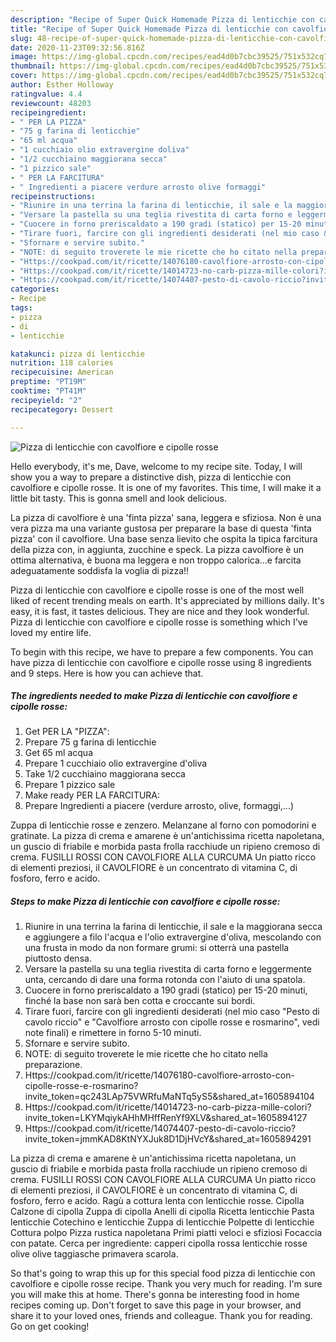 ```yaml
---
description: "Recipe of Super Quick Homemade Pizza di lenticchie con cavolfiore e cipolle rosse"
title: "Recipe of Super Quick Homemade Pizza di lenticchie con cavolfiore e cipolle rosse"
slug: 48-recipe-of-super-quick-homemade-pizza-di-lenticchie-con-cavolfiore-e-cipolle-rosse
date: 2020-11-23T09:32:56.816Z
image: https://img-global.cpcdn.com/recipes/ead4d0b7cbc39525/751x532cq70/pizza-di-lenticchie-con-cavolfiore-e-cipolle-rosse-recipe-main-photo.jpg
thumbnail: https://img-global.cpcdn.com/recipes/ead4d0b7cbc39525/751x532cq70/pizza-di-lenticchie-con-cavolfiore-e-cipolle-rosse-recipe-main-photo.jpg
cover: https://img-global.cpcdn.com/recipes/ead4d0b7cbc39525/751x532cq70/pizza-di-lenticchie-con-cavolfiore-e-cipolle-rosse-recipe-main-photo.jpg
author: Esther Holloway
ratingvalue: 4.4
reviewcount: 48203
recipeingredient:
- " PER LA PIZZA"
- "75 g farina di lenticchie"
- "65 ml acqua"
- "1 cucchiaio olio extravergine doliva"
- "1/2 cucchiaino maggiorana secca"
- "1 pizzico sale"
- " PER LA FARCITURA"
- " Ingredienti a piacere verdure arrosto olive formaggi"
recipeinstructions:
- "Riunire in una terrina la farina di lenticchie, il sale e la maggiorana secca e aggiungere a filo l&#39;acqua e l&#39;olio extravergine d&#39;oliva, mescolando con una frusta in modo da non formare grumi: si otterrà una pastella piuttosto densa."
- "Versare la pastella su una teglia rivestita di carta forno e leggermente unta, cercando di dare una forma rotonda con l&#39;aiuto di una spatola."
- "Cuocere in forno preriscaldato a 190 gradi (statico) per 15-20 minuti, finché la base non sarà ben cotta e croccante sui bordi."
- "Tirare fuori, farcire con gli ingredienti desiderati (nel mio caso &#34;Pesto di cavolo riccio&#34; e &#34;Cavolfiore arrosto con cipolle rosse e rosmarino&#34;, vedi note finali) e rimettere in forno 5-10 minuti."
- "Sfornare e servire subito."
- "NOTE: di seguito troverete le mie ricette che ho citato nella preparazione."
- "Https://cookpad.com/it/ricette/14076180-cavolfiore-arrosto-con-cipolle-rosse-e-rosmarino?invite_token=qc243LAp75VWRfuMaNTq5yS5&amp;shared_at=1605894104"
- "Https://cookpad.com/it/ricette/14014723-no-carb-pizza-mille-colori?invite_token=LKYMqiykAHhMHffRenYf9XLV&amp;shared_at=1605894127"
- "Https://cookpad.com/it/ricette/14074407-pesto-di-cavolo-riccio?invite_token=jmmKAD8KtNYXJuk8D1DjHVcY&amp;shared_at=1605894291"
categories:
- Recipe
tags:
- pizza
- di
- lenticchie

katakunci: pizza di lenticchie 
nutrition: 118 calories
recipecuisine: American
preptime: "PT19M"
cooktime: "PT41M"
recipeyield: "2"
recipecategory: Dessert

---
```



![Pizza di lenticchie con cavolfiore e cipolle rosse](https://img-global.cpcdn.com/recipes/ead4d0b7cbc39525/751x532cq70/pizza-di-lenticchie-con-cavolfiore-e-cipolle-rosse-recipe-main-photo.jpg)

Hello everybody, it's me, Dave, welcome to my recipe site. Today, I will show you a way to prepare a distinctive dish, pizza di lenticchie con cavolfiore e cipolle rosse. It is one of my favorites. This time, I will make it a little bit tasty. This is gonna smell and look delicious.

La pizza di cavolfiore è una &#39;finta pizza&#39; sana, leggera e sfiziosa. Non è una vera pizza ma una variante gustosa per preparare la base di questa &#39;finta pizza&#39; con il cavolfiore. Una base senza lievito che ospita la tipica farcitura della pizza con, in aggiunta, zucchine e speck. La pizza cavolfiore è un ottima alternativa, è buona ma leggera e non troppo calorica…e farcita adeguatamente soddisfa la voglia di pizza!!

Pizza di lenticchie con cavolfiore e cipolle rosse is one of the most well liked of recent trending meals on earth. It's appreciated by millions daily. It's easy, it is fast, it tastes delicious. They are nice and they look wonderful. Pizza di lenticchie con cavolfiore e cipolle rosse is something which I've loved my entire life.


To begin with this recipe, we have to prepare a few components. You can have pizza di lenticchie con cavolfiore e cipolle rosse using 8 ingredients and 9 steps. Here is how you can achieve that.

<!--inarticleads1-->

##### The ingredients needed to make Pizza di lenticchie con cavolfiore e cipolle rosse:

1. Get  PER LA &#34;PIZZA&#34;:
1. Prepare 75 g farina di lenticchie
1. Get 65 ml acqua
1. Prepare 1 cucchiaio olio extravergine d&#39;oliva
1. Take 1/2 cucchiaino maggiorana secca
1. Prepare 1 pizzico sale
1. Make ready  PER LA FARCITURA:
1. Prepare  Ingredienti a piacere (verdure arrosto, olive, formaggi,...)


Zuppa di lenticchie rosse e zenzero. Melanzane al forno con pomodorini e gratinate. La pizza di crema e amarene è un&#39;antichissima ricetta napoletana, un guscio di friabile e morbida pasta frolla racchiude un ripieno cremoso di crema. FUSILLI ROSSI CON CAVOLFIORE ALLA CURCUMA Un piatto ricco di elementi preziosi, il CAVOLFIORE è un concentrato di vitamina C, di fosforo, ferro e acido. 

<!--inarticleads2-->

##### Steps to make Pizza di lenticchie con cavolfiore e cipolle rosse:

1. Riunire in una terrina la farina di lenticchie, il sale e la maggiorana secca e aggiungere a filo l&#39;acqua e l&#39;olio extravergine d&#39;oliva, mescolando con una frusta in modo da non formare grumi: si otterrà una pastella piuttosto densa.
1. Versare la pastella su una teglia rivestita di carta forno e leggermente unta, cercando di dare una forma rotonda con l&#39;aiuto di una spatola.
1. Cuocere in forno preriscaldato a 190 gradi (statico) per 15-20 minuti, finché la base non sarà ben cotta e croccante sui bordi.
1. Tirare fuori, farcire con gli ingredienti desiderati (nel mio caso &#34;Pesto di cavolo riccio&#34; e &#34;Cavolfiore arrosto con cipolle rosse e rosmarino&#34;, vedi note finali) e rimettere in forno 5-10 minuti.
1. Sfornare e servire subito.
1. NOTE: di seguito troverete le mie ricette che ho citato nella preparazione.
1. Https://cookpad.com/it/ricette/14076180-cavolfiore-arrosto-con-cipolle-rosse-e-rosmarino?invite_token=qc243LAp75VWRfuMaNTq5yS5&amp;shared_at=1605894104
1. Https://cookpad.com/it/ricette/14014723-no-carb-pizza-mille-colori?invite_token=LKYMqiykAHhMHffRenYf9XLV&amp;shared_at=1605894127
1. Https://cookpad.com/it/ricette/14074407-pesto-di-cavolo-riccio?invite_token=jmmKAD8KtNYXJuk8D1DjHVcY&amp;shared_at=1605894291


La pizza di crema e amarene è un&#39;antichissima ricetta napoletana, un guscio di friabile e morbida pasta frolla racchiude un ripieno cremoso di crema. FUSILLI ROSSI CON CAVOLFIORE ALLA CURCUMA Un piatto ricco di elementi preziosi, il CAVOLFIORE è un concentrato di vitamina C, di fosforo, ferro e acido. Ragù a cottura lenta con lenticchie rosse. Cipolla Calzone di cipolla Zuppa di cipolla Anelli di cipolla Ricetta lenticchie Pasta lenticchie Cotechino e lenticchie Zuppa di lenticchie Polpette di lenticchie Cottura polpo Pizza rustica napoletana Primi piatti veloci e sfiziosi Focaccia con patate. Cerca per ingrediente: capperi cipolla rossa lenticchie rosse olive olive taggiasche primavera scarola. 

So that's going to wrap this up for this special food pizza di lenticchie con cavolfiore e cipolle rosse recipe. Thank you very much for reading. I'm sure you will make this at home. There's gonna be interesting food in home recipes coming up. Don't forget to save this page in your browser, and share it to your loved ones, friends and colleague. Thank you for reading. Go on get cooking!
